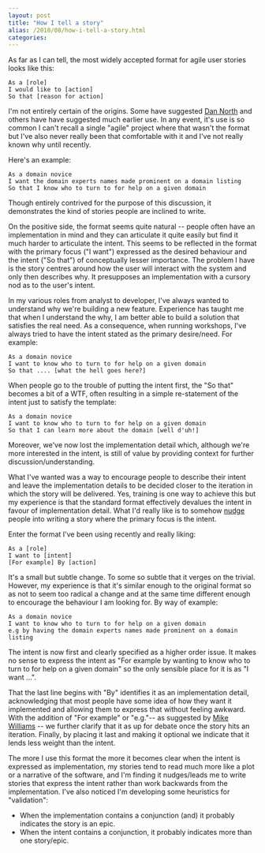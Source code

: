 ```yaml
---
layout: post
title: "How I tell a story"
alias: /2010/08/how-i-tell-a-story.html
categories:
---
```

As far as I can tell, the most widely accepted format for agile user stories looks like this:

``` text
As a [role]
I would like to [action]
So that [reason for action]
```

I'm not entirely certain of the origins. Some have suggested [Dan North](http://blog.dannorth.net/whats-in-a-story/) and others have have suggested much earlier use. In any event, it's use is so common I can't recall a single "agile" project where that wasn't the format but I've also never really been that comfortable with it and I've not really known why until recently.

Here's an example:

``` text
As a domain novice
I want the domain experts names made prominent on a domain listing
So that I know who to turn to for help on a given domain
```

Though entirely contrived for the purpose of this discussion, it demonstrates the kind of stories people are inclined to write.

On the positive side, the format seems quite natural -- people often have an implementation in mind and they can articulate it quite easily but find it much harder to articulate the intent. This seems to be reflected in the format with the primary focus ("I want") expressed as the desired behaviour and the intent ("So that") of conceptually lesser importance. The problem I have is the story centres around how the user will interact with the system and only then describes why. It presupposes an implementation with a cursory nod as to the user's intent.

<!--more-->
In my various roles from analyst to developer, I've always wanted to understand why we're building a new feature. Experience has taught me that when I understand the why, I am better able to build a solution that satisfies the real need. As a consequence, when running workshops, I've always tried to have the intent stated as the primary desire/need. For example:

``` text
As a domain novice
I want to know who to turn to for help on a given domain
So that .... [what the hell goes here?]
```

When people go to the trouble of putting the intent first, the "So that" becomes a bit of a WTF, often resulting in a simple re-statement of the intent just to satisfy the template:

``` text
As a domain novice
I want to know who to turn to for help on a given domain
So that I can learn more about the domain [well d'uh!]
```

Moreover, we've now lost the implementation detail which, although we're more interested in the intent, is still of value by providing context for further discussion/understanding.

What I've wanted was a way to encourage people to describe their intent and leave the implementation details to be decided closer to the iteration in which the story will be delivered. Yes, training is one way to achieve this but my experience is that the standard format effectively devalues the intent in favour of implementation detail. What I'd really like is to somehow [nudge](http://www.amazon.com/Nudge-Improving-Decisions-Health-Happiness/dp/0300122233) people into writing a story where the primary focus is the intent.

Enter the format I've been using recently and really liking:

``` text
As a [role]
I want to [intent]
[For example] By [action]
```

It's a small but subtle change. To some so subtle that it verges on the trivial. However, my experience is that it's similar enough to the original format so as not to seem too radical a change and at the same time different enough to encourage the behaviour I am looking for. By way of example:

``` text
As a domain novice
I want to know who to turn to for help on a given domain
e.g by having the domain experts names made prominent on a domain listing
```

The intent is now first and clearly specified as a higher order issue. It makes no sense to express the intent as "For example by wanting to know who to turn to for help on a given domain" so the only sensible place for it is as "I want ...".

That the last line begins with "By" identifies it as an implementation detail, acknowledging that most people have some idea of how they want it implemented and allowing them to express that without feeling awkward. With the addition of "For example" or "e.g."-- as suggested by [Mike Williams](http://dogbiscuit.org/mdub/weblog/) -- we further clarify that it as up for debate once the story hits an iteration. Finally, by placing it last and making it optional we indicate that it lends less weight than the intent.

The more I use this format the more it becomes clear when the intent is expressed as implementation, my stories tend to read much more like a plot or a narrative of the software, and I'm finding it nudges/leads me to write stories that express the intent rather than work backwards from the implementation. I've also noticed I'm developing some heuristics for "validation":

* When the implementation contains a conjunction (and) it probably indicates the story is an epic.
* When the intent contains a conjunction, it probably indicates more than one story/epic.
